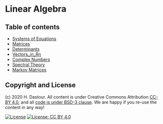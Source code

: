 # Linear Algebra

## Table of contents

* [Systems of Equations](PyLab_Systems_of_Equations.ipynb)
* [Matrices](Matrices.ipynb)
* [Determinants](Determinants.ipynb)
* [Vectors_in_Rn](Vectors_in_Rn.ipynb)
* [Complex Numbers](Complex_Numbers.ipynb)
* [Spectral Theory](Spectral_Theory.ipynb)
* [Markov Matrices](Markov_Matrices.ipynb)

## Copyright and License

(c) 2020 H. Dastour. All content is under Creative Commons Attribution [CC-BY 4.0](https://creativecommons.org/licenses/by/4.0/legalcode.txt), and all [code is under BSD-3 clause](https://github.com/engineersCode/EngComp/blob/master/LICENSE). We are happy if you re-use the content in any way!

[![License](https://img.shields.io/badge/License-BSD%203--Clause-blue.svg)](https://opensource.org/licenses/BSD-3-Clause) [![License: CC BY 4.0](https://img.shields.io/badge/License-CC%20BY%204.0-lightgrey.svg)](https://creativecommons.org/licenses/by/4.0/)
